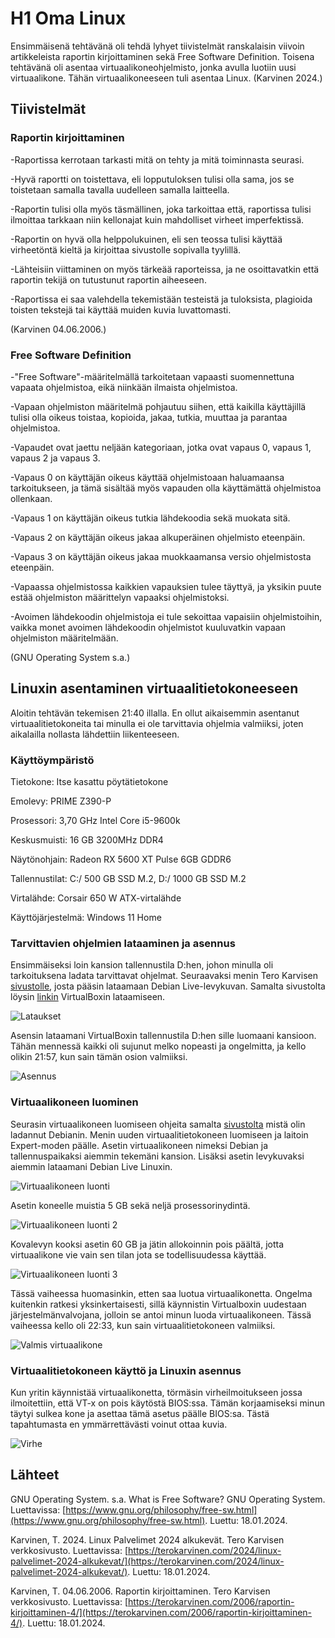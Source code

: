 # H1 Oma Linux

Ensimmäisenä tehtävänä oli tehdä lyhyet tiivistelmät ranskalaisin viivoin artikkeleista raportin kirjoittaminen sekä Free Software Definition. Toisena tehtävänä oli asentaa virtuaalikoneohjelmisto, jonka avulla luotiin uusi virtuaalikone. Tähän virtuaalikoneeseen tuli asentaa Linux. (Karvinen 2024.)

## Tiivistelmät

### Raportin kirjoittaminen

-Raportissa kerrotaan tarkasti mitä on tehty ja mitä toiminnasta seurasi.

-Hyvä raportti on toistettava, eli lopputuloksen tulisi olla sama, jos se toistetaan samalla tavalla uudelleen samalla laitteella.

-Raportin tulisi olla myös täsmällinen, joka tarkoittaa että, raportissa tulisi ilmoittaa tarkkaan niin kellonajat kuin mahdolliset virheet imperfektissä.

-Raportin on hyvä olla helppolukuinen, eli sen teossa tulisi käyttää virheetöntä kieltä ja kirjoittaa sivustolle sopivalla tyylillä.

-Lähteisiin viittaminen on myös tärkeää raporteissa, ja ne osoittavatkin että raportin tekijä on tutustunut raportin aiheeseen.

-Raportissa ei saa valehdella tekemistään testeistä ja tuloksista, plagioida toisten tekstejä tai käyttää muiden kuvia luvattomasti.

(Karvinen 04.06.2006.)

### Free Software Definition

-"Free Software"-määritelmällä tarkoitetaan vapaasti suomennettuna vapaata ohjelmistoa, eikä niinkään ilmaista ohjelmistoa.

-Vapaan ohjelmiston määritelmä pohjautuu siihen, että kaikilla käyttäjillä tulisi olla oikeus toistaa, kopioida, jakaa, tutkia, muuttaa ja parantaa ohjelmistoa.

-Vapaudet ovat jaettu neljään kategoriaan, jotka ovat vapaus 0, vapaus 1, vapaus 2 ja vapaus 3.

-Vapaus 0 on käyttäjän oikeus käyttää ohjelmistoaan haluamaansa tarkoitukseen, ja tämä sisältää myös vapauden olla käyttämättä ohjelmistoa ollenkaan.

-Vapaus 1 on käyttäjän oikeus tutkia lähdekoodia sekä muokata sitä.

-Vapaus 2 on käyttäjän oikeus jakaa alkuperäinen ohjelmisto eteenpäin.

-Vapaus 3 on käyttäjän oikeus jakaa muokkaamansa versio ohjelmistosta eteenpäin.

-Vapaassa ohjelmistossa kaikkien vapauksien tulee täyttyä, ja yksikin puute estää ohjelmiston määrittelyn vapaaksi ohjelmistoksi. 

-Avoimen lähdekoodin ohjelmistoja ei tule sekoittaa vapaisiin ohjelmistoihin, vaikka monet avoimen lähdekoodin ohjelmistot kuuluvatkin vapaan ohjelmiston määritelmään.

(GNU Operating System s.a.)

## Linuxin asentaminen virtuaalitietokoneeseen

Aloitin tehtävän tekemisen 21:40 illalla. En ollut aikaisemmin asentanut virtuaalitietokoneita tai minulla ei ole tarvittavia ohjelmia valmiiksi, joten aikalailla nollasta lähdettiin liikenteeseen.

### Käyttöympäristö

Tietokone: Itse kasattu pöytätietokone

Emolevy: PRIME Z390-P

Prosessori: 3,70 GHz Intel Core i5-9600k

Keskusmuisti: 16 GB 3200MHz DDR4

Näytönohjain: Radeon RX 5600 XT Pulse 6GB GDDR6

Tallennustilat: C:/ 500 GB SSD M.2, D:/ 1000 GB SSD M.2

Virtalähde: Corsair 650 W ATX-virtalähde

Käyttöjärjestelmä: Windows 11 Home

### Tarvittavien ohjelmien lataaminen ja asennus

Ensimmäiseksi loin kansion tallennustila D:hen, johon minulla oli tarkoituksena ladata tarvittavat ohjelmat. Seuraavaksi menin Tero Karvisen [sivustolle](https://terokarvinen.com/2021/install-debian-on-virtualbox/), josta pääsin lataamaan Debian Live-levykuvan. Samalta sivustolta löysin [linkin](https://www.virtualbox.org/wiki/Downloads) VirtualBoxin lataamiseen. 

![Lataukset](Kuvat/Virtualbox_Debian_lataukset.png)

Asensin lataamani VirtualBoxin tallennustila D:hen sille luomaani kansioon. Tähän mennessä kaikki oli sujunut melko nopeasti ja ongelmitta, ja kello olikin 21:57, kun sain tämän osion valmiiksi.

![Asennus](Kuvat/Virtualbox_asennus.png)

### Virtuaalikoneen luominen

Seurasin virtuaalikoneen luomiseen ohjeita samalta [sivustolta](https://terokarvinen.com/2021/install-debian-on-virtualbox/?fromSearch=virtualbox) mistä olin ladannut Debianin. Menin uuden virtuaalitietokoneen luomiseen ja laitoin Expert-moden päälle. Asetin virtuaalikoneen nimeksi Debian ja tallennuspaikaksi aiemmin tekemäni kansion. Lisäksi asetin levykuvaksi aiemmin lataamani Debian Live Linuxin.

![Virtuaalikoneen luonti](Kuvat/Virtuaalikoneen_luonti.png)

Asetin koneelle muistia 5 GB sekä neljä prosessorinydintä. 

![Virtuaalikoneen luonti 2](Kuvat/Virtuaalikoneen_luonti2.png)

Kovalevyn kooksi asetin 60 GB ja jätin allokoinnin pois päältä, jotta virtuaalikone vie vain sen tilan jota se todellisuudessa käyttää.

![Virtuaalikoneen luonti 3](Kuvat/Virtuaalikoneen_luonti3.png)

Tässä vaiheessa huomasinkin, etten saa luotua virtuaalikonetta. Ongelma kuitenkin ratkesi yksinkertaisesti, sillä käynnistin Virtualboxin uudestaan järjestelmänvalvojana, jolloin se antoi minun luoda virtuaalikoneen. Tässä vaiheessa kello oli 22:33, kun sain virtuaalitietokoneen valmiiksi.

![Valmis virtuaalikone](Kuvat/Valmis_virtuaalikone.png)

### Virtuaalitietokoneen käyttö ja Linuxin asennus

Kun yritin käynnistää virtuaalikonetta, törmäsin virheilmoitukseen jossa ilmoitettiin, että VT-x on pois käytöstä BIOS:ssa. Tämän korjaamiseksi minun täytyi sulkea kone ja asettaa tämä asetus päälle BIOS:sa. Tästä tapahtumasta en ymmärrettävästi voinut ottaa kuvia.

![Virhe](Kuvat/virheilmoitus.png)






## Lähteet

GNU Operating System. s.a. What is Free Software? GNU Operating System. Luettavissa: [https://www.gnu.org/philosophy/free-sw.html](https://www.gnu.org/philosophy/free-sw.html). Luettu: 18.01.2024.

Karvinen, T. 2024. Linux Palvelimet 2024 alkukevät. Tero Karvisen verkkosivusto. Luettavissa: [https://terokarvinen.com/2024/linux-palvelimet-2024-alkukevat/](https://terokarvinen.com/2024/linux-palvelimet-2024-alkukevat/). Luettu: 18.01.2024.

Karvinen, T. 04.06.2006. Raportin kirjoittaminen. Tero Karvisen verkkosivusto. Luettavissa: [https://terokarvinen.com/2006/raportin-kirjoittaminen-4/](https://terokarvinen.com/2006/raportin-kirjoittaminen-4/). Luettu: 18.01.2024.
